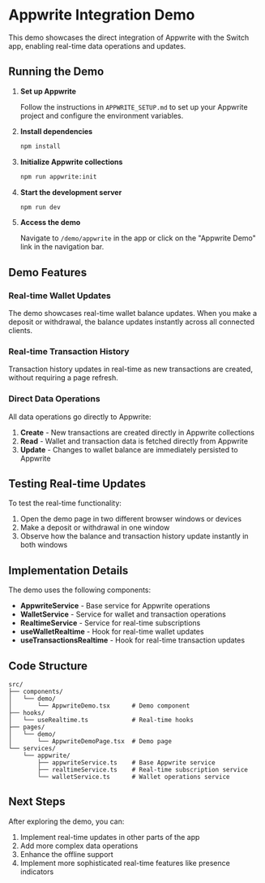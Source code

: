 # Appwrite Integration Demo

This demo showcases the direct integration of Appwrite with the Switch app, enabling real-time data operations and updates.

## Running the Demo

1. **Set up Appwrite**
   
   Follow the instructions in `APPWRITE_SETUP.md` to set up your Appwrite project and configure the environment variables.

2. **Install dependencies**
   
   ```bash
   npm install
   ```

3. **Initialize Appwrite collections**
   
   ```bash
   npm run appwrite:init
   ```

4. **Start the development server**
   
   ```bash
   npm run dev
   ```

5. **Access the demo**
   
   Navigate to `/demo/appwrite` in the app or click on the "Appwrite Demo" link in the navigation bar.

## Demo Features

### Real-time Wallet Updates

The demo showcases real-time wallet balance updates. When you make a deposit or withdrawal, the balance updates instantly across all connected clients.

### Real-time Transaction History

Transaction history updates in real-time as new transactions are created, without requiring a page refresh.

### Direct Data Operations

All data operations go directly to Appwrite:

1. **Create** - New transactions are created directly in Appwrite collections
2. **Read** - Wallet and transaction data is fetched directly from Appwrite
3. **Update** - Changes to wallet balance are immediately persisted to Appwrite

## Testing Real-time Updates

To test the real-time functionality:

1. Open the demo page in two different browser windows or devices
2. Make a deposit or withdrawal in one window
3. Observe how the balance and transaction history update instantly in both windows

## Implementation Details

The demo uses the following components:

- **AppwriteService** - Base service for Appwrite operations
- **WalletService** - Service for wallet and transaction operations
- **RealtimeService** - Service for real-time subscriptions
- **useWalletRealtime** - Hook for real-time wallet updates
- **useTransactionsRealtime** - Hook for real-time transaction updates

## Code Structure

```
src/
├── components/
│   └── demo/
│       └── AppwriteDemo.tsx      # Demo component
├── hooks/
│   └── useRealtime.ts            # Real-time hooks
├── pages/
│   └── demo/
│       └── AppwriteDemoPage.tsx  # Demo page
└── services/
    └── appwrite/
        ├── appwriteService.ts    # Base Appwrite service
        ├── realtimeService.ts    # Real-time subscription service
        └── walletService.ts      # Wallet operations service
```

## Next Steps

After exploring the demo, you can:

1. Implement real-time updates in other parts of the app
2. Add more complex data operations
3. Enhance the offline support
4. Implement more sophisticated real-time features like presence indicators
